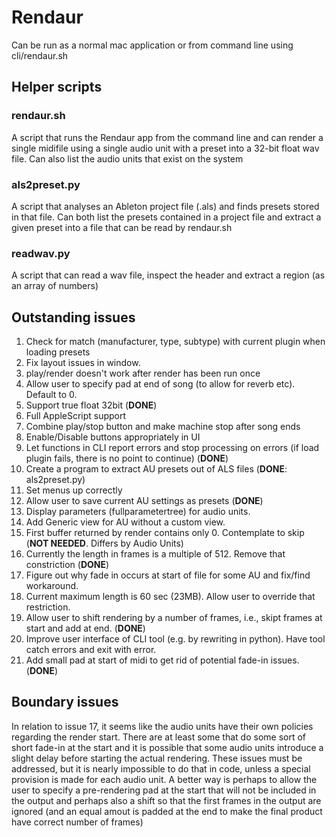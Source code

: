 #  Rendaur

Can be run as a normal mac application or from command line using cli/rendaur.sh

## Helper scripts

### rendaur.sh
A script that runs the Rendaur app from the command line and can render a single midifile using
a single audio unit with a preset into a 32-bit float wav file. Can also list the audio units that exist on the
system

### als2preset.py
A script that analyses an Ableton project file (.als) and finds presets stored in that file. Can both list the
presets contained in a project file and extract a given preset into a file that can be read by rendaur.sh

### readwav.py
A script that can read a wav file, inspect the header and extract a region (as an array of numbers) 

## Outstanding issues

1. Check for match (manufacturer, type, subtype) with current plugin when loading presets
2. Fix layout issues in window.
3. play/render doesn't work after render has been run once
4. Allow user to specify pad at end of song (to allow for reverb etc). Default to 0.
5. Support true float 32bit (**DONE**)
6. Full AppleScript support
7. Combine play/stop button and make machine stop after song ends
8. Enable/Disable buttons appropriately in UI
9. Let functions in CLI report errors and stop processing on errors (if load plugin fails, there is no point to continue) (**DONE**)
10. Create a program to extract AU presets out of ALS files (**DONE**: als2preset.py)
11. Set menus up correctly
12. Allow user to save current AU settings as presets (**DONE**)
13. Display parameters (fullparametertree) for audio units.
14. Add Generic view for AU without a custom view.
15. First buffer returned by render contains only 0. Contemplate to skip (**NOT NEEDED**. Differs by Audio Units)
16. Currently the length in frames is a multiple of 512. Remove that constriction (**DONE**)
17. Figure out why fade in occurs at start of file for some AU and fix/find workaround.
18. Current maximum length is 60 sec (23MB). Allow user to override that restriction.
19. Allow user to shift rendering by a number of frames, i.e., skipt frames at start and add at end. (**DONE**)
20. Improve user interface of CLI tool (e.g. by rewriting in python). Have tool catch errors and exit with error.
21. Add small pad at start of midi to get rid of potential fade-in issues. (**DONE**)

## Boundary issues
In relation to issue 17, it seems like the audio units have their own policies regarding the render start. There are
at least some that do some sort of short fade-in at the start and it is possible that some audio units introduce a
slight delay before starting the actual rendering. These issues must be addressed, but it is nearly impossible
to do that in code, unless a special provision is made for each audio unit. A better way is perhaps to allow the user
to specify a pre-rendering pad at the start that will not be included in the output and perhaps also a shift so that
the first frames in the output are ignored (and an equal amout is padded at the end to make the final product have
correct number of frames)

